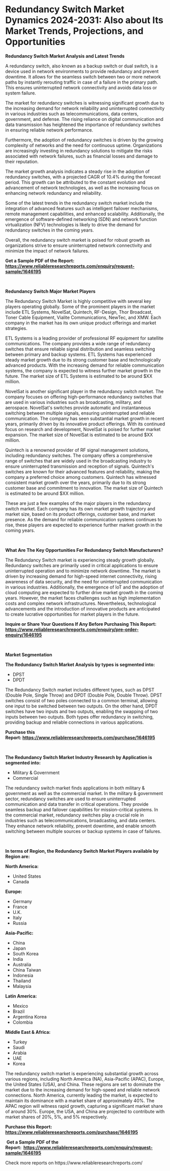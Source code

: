 <p><h1>Redundancy Switch Market Dynamics 2024-2031: Also about Its Market Trends, Projections, and Opportunities</h1></p><p><strong>Redundancy Switch Market Analysis and Latest Trends</strong></p>
<p><p>A redundancy switch, also known as a backup switch or dual switch, is a device used in network environments to provide redundancy and prevent downtime. It allows for the seamless switch between two or more network paths by instantly rerouting traffic in case of a failure in the primary path. This ensures uninterrupted network connectivity and avoids data loss or system failure.</p><p>The market for redundancy switches is witnessing significant growth due to the increasing demand for network reliability and uninterrupted connectivity in various industries such as telecommunications, data centers, government, and defense. The rising reliance on digital communication and data transmission has heightened the importance of redundancy switches in ensuring reliable network performance.</p><p>Furthermore, the adoption of redundancy switches is driven by the growing complexity of networks and the need for continuous uptime. Organizations are increasingly investing in redundancy solutions to mitigate the risks associated with network failures, such as financial losses and damage to their reputation.</p><p>The market growth analysis indicates a steady rise in the adoption of redundancy switches, with a projected CAGR of 10.4% during the forecast period. This growth can be attributed to the constant evolution and advancement of network technologies, as well as the increasing focus on enhancing network redundancy and reliability.</p><p>Some of the latest trends in the redundancy switch market include the integration of advanced features such as intelligent failover mechanisms, remote management capabilities, and enhanced scalability. Additionally, the emergence of software-defined networking (SDN) and network function virtualization (NFV) technologies is likely to drive the demand for redundancy switches in the coming years.</p><p>Overall, the redundancy switch market is poised for robust growth as organizations strive to ensure uninterrupted network connectivity and minimize the impact of network failures.</p></p>
<p><strong>Get a Sample PDF of the Report:&nbsp; <a href="https://www.reliableresearchreports.com/enquiry/request-sample/1646195">https://www.reliableresearchreports.com/enquiry/request-sample/1646195</a></strong></p>
<p>&nbsp;</p>
<p><strong>Redundancy Switch Major Market Players</strong></p>
<p><p>The Redundancy Switch Market is highly competitive with several key players operating globally. Some of the prominent players in the market include ETL Systems, NovelSat, Quintech, RF-Design, Thor Broadcast, Toner Cable Equipment, Vialite Communications, NewTec, and XMW. Each company in the market has its own unique product offerings and market strategies.</p><p>ETL Systems is a leading provider of professional RF equipment for satellite communications. The company provides a wide range of redundancy switches that ensure reliable signal distribution and seamless switching between primary and backup systems. ETL Systems has experienced steady market growth due to its strong customer base and technologically advanced products. With the increasing demand for reliable communication systems, the company is expected to witness further market growth in the future. The market size of ETL Systems is estimated to be around $XX million.</p><p>NovelSat is another significant player in the redundancy switch market. The company focuses on offering high-performance redundancy switches that are used in various industries such as broadcasting, military, and aerospace. NovelSat's switches provide automatic and instantaneous switching between multiple signals, ensuring uninterrupted and reliable communication. The company has seen substantial market growth in recent years, primarily driven by its innovative product offerings. With its continued focus on research and development, NovelSat is poised for further market expansion. The market size of NovelSat is estimated to be around $XX million.</p><p>Quintech is a renowned provider of RF signal management solutions, including redundancy switches. The company offers a comprehensive range of switches that are widely used in the broadcasting industry to ensure uninterrupted transmission and reception of signals. Quintech's switches are known for their advanced features and reliability, making the company a preferred choice among customers. Quintech has witnessed consistent market growth over the years, primarily due to its strong customer base and commitment to innovation. The market size of Quintech is estimated to be around $XX million.</p><p>These are just a few examples of the major players in the redundancy switch market. Each company has its own market growth trajectory and market size, based on its product offerings, customer base, and market presence. As the demand for reliable communication systems continues to rise, these players are expected to experience further market growth in the coming years.</p></p>
<p>&nbsp;</p>
<p><strong>What Are The Key Opportunities For Redundancy Switch Manufacturers?</strong></p>
<p><p>The Redundancy Switch market is experiencing steady growth globally. Redundancy switches are primarily used in critical applications to ensure uninterrupted operation and to minimize network downtime. The market is driven by increasing demand for high-speed internet connectivity, rising awareness of data security, and the need for uninterrupted communication in various industries. Additionally, the emergence of IoT and the adoption of cloud computing are expected to further drive market growth in the coming years. However, the market faces challenges such as high implementation costs and complex network infrastructures. Nevertheless, technological advancements and the introduction of innovative products are anticipated to create lucrative opportunities for market players in the future.</p></p>
<p><strong>Inquire or Share Your Questions If Any Before Purchasing This Report: <a href="https://www.reliableresearchreports.com/enquiry/pre-order-enquiry/1646195">https://www.reliableresearchreports.com/enquiry/pre-order-enquiry/1646195</a></strong></p>
<p>&nbsp;</p>
<p><strong>Market Segmentation</strong></p>
<p><strong>The Redundancy Switch Market Analysis by types is segmented into:</strong></p>
<p><ul><li>DPST</li><li>DPDT</li></ul></p>
<p><p>The Redundancy Switch market includes different types, such as DPST (Double Pole, Single Throw) and DPDT (Double Pole, Double Throw). DPST switches consist of two poles connected to a common terminal, allowing one input to be switched between two outputs. On the other hand, DPDT switches have two inputs and two outputs, enabling the swapping of two inputs between two outputs. Both types offer redundancy in switching, providing backup and reliable connections in various applications.</p></p>
<p><strong>Purchase this Report:&nbsp;<a href="https://www.reliableresearchreports.com/purchase/1646195">https://www.reliableresearchreports.com/purchase/1646195</a></strong></p>
<p>&nbsp;</p>
<p><strong>The Redundancy Switch Market Industry Research by Application is segmented into:</strong></p>
<p><ul><li>Military & Government</li><li>Commercial</li></ul></p>
<p><p>The redundancy switch market finds applications in both military & government as well as the commercial market. In the military & government sector, redundancy switches are used to ensure uninterrupted communication and data transfer in critical operations. They provide seamless backup and failover capabilities for mission-critical systems. In the commercial market, redundancy switches play a crucial role in industries such as telecommunications, broadcasting, and data centers. They enhance network reliability, prevent downtime, and enable smooth switching between multiple sources or backup systems in case of failures.</p></p>
<p>&nbsp;</p>
<p><strong>In terms of Region, the Redundancy Switch Market Players available by Region are:</strong></p>
<p>
    <p> <strong> North America: </strong>
        <ul>
            <li>United States</li>
            <li>Canada</li>
        </ul>
        </p> 
    <p> <strong> Europe: </strong>
        <ul>
            <li>Germany</li>
            <li>France</li>
            <li>U.K.</li>
            <li>Italy</li>
            <li>Russia</li>
        </ul>
        </p> 
    <p> <strong> Asia-Pacific: </strong>
        <ul>
            <li>China</li>
            <li>Japan</li>
            <li>South Korea</li>
            <li>India</li>
            <li>Australia</li>
            <li>China Taiwan</li>
            <li>Indonesia</li>
            <li>Thailand</li>
            <li>Malaysia</li>
        </ul>
        </p> 
    <p> <strong> Latin America: </strong>
        <ul>
            <li>Mexico</li>
            <li>Brazil</li>
            <li>Argentina Korea</li>
            <li>Colombia</li>
        </ul>
        </p> 
    <p> <strong> Middle East & Africa: </strong>
        <ul>
            <li>Turkey</li>
            <li>Saudi</li>
            <li>Arabia</li>
            <li>UAE</li>
            <li>Korea</li>
        </ul>
    </p>
    </p>
<p><p>The redundancy switch market is experiencing substantial growth across various regions, including North America (NA), Asia-Pacific (APAC), Europe, the United States (USA), and China. These regions are set to dominate the market due to the increasing demand for high-speed and reliable network connections. North America, currently leading the market, is expected to maintain its dominance with a market share of approximately 40%. The APAC region will witness rapid growth, capturing a significant market share of around 30%. Europe, the USA, and China are projected to contribute with market shares of 20%, 5%, and 5% respectively.</p></p>
<p><strong>Purchase this Report: <a href="https://www.reliableresearchreports.com/purchase/1646195">https://www.reliableresearchreports.com/purchase/1646195</a></strong></p>
<p>&nbsp;<strong>Get a Sample PDF of the Report:&nbsp;&nbsp;<a href="https://www.reliableresearchreports.com/enquiry/request-sample/1646195">https://www.reliableresearchreports.com/enquiry/request-sample/1646195</a></strong></p>
<p><strong></strong></p>
<p>Check more reports on https://www.reliableresearchreports.com/</p>